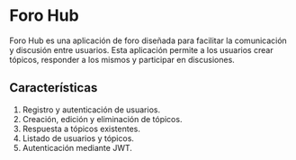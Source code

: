 # Foro Hub 

Foro Hub es una aplicación de foro diseñada para facilitar la comunicación y discusión entre usuarios. Esta aplicación permite a los usuarios crear tópicos, responder a los mismos y participar en discusiones.

## Características 

1. Registro y autenticación de usuarios.
2. Creación, edición y eliminación de tópicos.
3. Respuesta a tópicos existentes.
4. Listado de usuarios y tópicos.
5. Autenticación mediante JWT.

